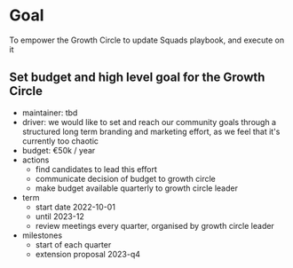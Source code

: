 # Goal
To empower the Growth Circle to update Squads playbook, and execute on it

## Set budget and high level goal for the Growth Circle
- maintainer: tbd
- driver: we would like to set and reach our community goals through a structured long term branding and marketing effort, as we feel that it's currently too chaotic
- budget: €50k / year
- actions
  - find candidates to lead this effort
  - communicate decision of budget to growth circle
  - make budget available quarterly to growth circle leader
- term
  - start date 2022-10-01
  - until 2023-12
  - review meetings every quarter, organised by growth circle leader
- milestones
  - start of each quarter
  - extension proposal 2023-q4
